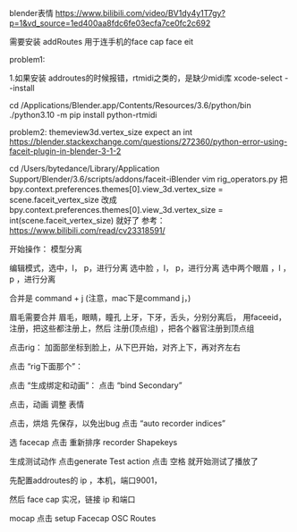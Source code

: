
blender表情
https://www.bilibili.com/video/BV1dy4y1T7gy?p=1&vd_source=1ed400aa8fdc6fe03ecfa7ce0fc2c692

需要安装 
addRoutes 用于连手机的face cap
face eit 


problem1:

1.如果安装 addroutes的时候报错，rtmidi之类的，是缺少midi库
xcode-select --install

cd /Applications/Blender.app/Contents/Resources/3.6/python/bin
./python3.10 -m pip install python-rtmidi


problem2:
themeview3d.vertex_size expect an int 
https://blender.stackexchange.com/questions/272360/python-error-using-faceit-plugin-in-blender-3-1-2

cd /Users/bytedance/Library/Application Support/Blender/3.6/scripts/addons/faceit-iBlender
vim rig_operators.py
把
bpy.context.preferences.themes[0].view_3d.vertex_size = scene.faceit_vertex_size
改成
bpy.context.preferences.themes[0].view_3d.vertex_size = int(scene.faceit_vertex_size)
就好了
参考：https://www.bilibili.com/read/cv23318591/


开始操作：
模型分离

编辑模式，选中，l， p，进行分离
选中脸 ，l， p，进行分离
选中两个眼眉  ，l ，p ，进行分离

合并是 command + j (注意，mac下是command j，)
 
眉毛需要合并
眉毛，眼睛，瞳孔 上牙，下牙，舌头，分别分离后，
用faceeid，注册，把这些都注册上，然后
注册(顶点组) ，把各个器官注册到顶点组

点击rig： 加面部坐标到脸上，从下巴开始，对齐上下，再对齐左右

点击 “rig下面那个”： 

点击 “生成绑定和动画”： 
点击 “bind Secondary”

点击，动画
调整 表情

点击，烘焙
先保存，以免出bug
点击 “auto recorder indices”

选 facecap
点击 重新排序 recorder Shapekeys

生成测试动作
点击generate Test action
点击 空格 就开始测试了播放了


先配置addroutes的 ip ，本机，端口9001，

然后 face cap 实况，链接 ip 和端口

mocap 
点击 setup Facecap OSC Routes

